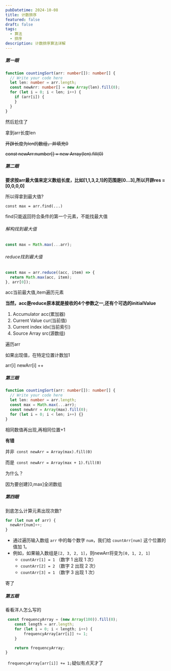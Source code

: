 ```yaml
---
pubDatetime: 2024-10-08
title: 计数排序
featured: false
draft: false
tags:
  - 算法
  - 排序
description: 计数排序算法详解
---
```


##### 第一眼

```typescript
function countingSort(arr: number[]): number[] {
  // Write your code here
  let len: number = arr.length;
  const newArr: number[] = new Array(len).fill(0);
  for (let i = 0; i < len; i++) {
    if (arr[i]) {
    }
  }
}
```

然后尬住了

拿到arr长度len

~~开辟长度为len的数组，并填充0~~

~~const newArr:number[] = new Array(len).fill(0)~~

##### 第二眼

**要求按arr最大值来定义数组长度，比如[1,1,3,2,1]的范围是[0...3],所以开辟res =[0,0,0,0]**

所以得拿到最大值?

```
const max = arr.find(...)
```

find只能返回符合条件的第一个元素，不能找最大值

###### 解构找到最大值

```typescript
const max = Math.max(...arr);
```

###### reduce找到最大值

```typescript
const max = arr.reduce((acc, item) => {
  return Math.max(acc, item);
}, arr[0]);
```

acc当前最大值,item遍历元素

**当然，acc是reduce原本就是接收的4个参数之一,还有个可选的initialValue**

1. Accumulator acc(累加器)
2. Current Value cur(当前值)
3. Current index idx(当前索引)
4. Source Array src(源数组)

遍历arr

如果出现值，在特定位置计数加1

arr[i] newArr[i] ++

##### 第三眼

```typescript
function countingSort(arr: number[]): number[] {
  // Write your code here
  let len: number = arr.length;
  const max = Math.max(...arr);
  const newArr = Array(max).fill(0);
  for (let i = 0; i < len; i++) {}
}
```

相同数值再出现,再相同位置+1

**有错**

并非` const newArr = Array(max).fill(0)`

而是` const newArr = Array(max + 1).fill(0)`

为什么？

因为要创建[0,max]全闭数组

##### 第四眼

到底怎么计算元素出现次数?

```typescript
for (let num of arr) {
  newArr[num]++;
}
```

- 通过遍历输入数组 `arr` 中的每个数字 `num`，我们给 `countArr[num]` 这个位置的值加 1。
- 例如，如果输入数组是`[2, 3, 2, 1]`，则newArr将变为`[0, 1, 2, 1]`
  - `countArr[1] = 1` （数字 1 出现 1 次）
  - `countArr[2] = 2` （数字 2 出现 2 次）
  - `countArr[3] = 1` （数字 3 出现 1 次）

寄了

##### 第五眼

看看洋人怎么写的

```typescript
 const frequencyArray = (new Array(100)).fill(0);
    const length = arr.length;
    for (let i = 0; i < length; i++) {
        frequencyArray[arr[i]] += 1;
    }

    return frequencyArray;
}
```

` frequencyArray[arr[i]] += 1;`疑似有点天才了

